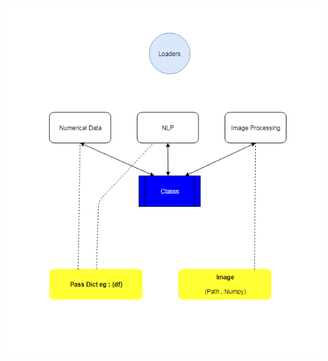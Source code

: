 <p align="center">
   <img src="https://github.com/RushalBarkhade/LoaderAI/blob/master/Loader%20Flow.PNG" width="500" >
</p>
